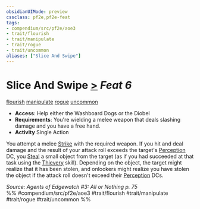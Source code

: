 ```yaml
---
obsidianUIMode: preview
cssclass: pf2e,pf2e-feat
tags:
- compendium/src/pf2e/aoe3
- trait/flourish
- trait/manipulate
- trait/rogue
- trait/uncommon
aliases: ["Slice And Swipe"]
---
```

# Slice And Swipe  [>](rules/core-rulebook/chapter-9-playing-the-game.md#Actions "Single Action") *Feat 6*  
[flourish](rules/traits/flourish.md)  [manipulate](rules/traits/manipulate.md)  [rogue](rules/traits/rogue.md)  [uncommon](rules/traits/uncommon.md)  

- **Access**: Help either the Washboard Dogs or the Diobel
- **Requirements**: You're wielding a melee weapon that deals slashing damage and you have a free hand.
- **Activity** Single Action

You attempt a melee [Strike](rules/actions/strike.md) with the required weapon. If you hit and deal damage and the result of your attack roll exceeds the target's [Perception](compendium/skills.md#Perception) DC, you [Steal](rules/actions/steal.md) a small object from the target (as if you had succeeded at that task using the [Thievery](compendium/skills.md#Thievery) skill). Depending on the object, the target might realize that it has been stolen, and onlookers might realize you have stolen the object if the attack roll doesn't exceed their [Perception](compendium/skills.md#Perception) DCs.

*Source: Agents of Edgewatch #3: All or Nothing p. 75*  
%% #compendium/src/pf2e/aoe3 #trait/flourish #trait/manipulate #trait/rogue #trait/uncommon %%